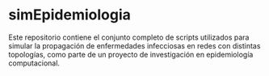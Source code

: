 # simEpidemiologia
Este repositorio contiene el conjunto completo de scripts utilizados para simular la propagación de enfermedades infecciosas en redes con distintas topologías, como parte de un proyecto de investigación en epidemiología computacional.
